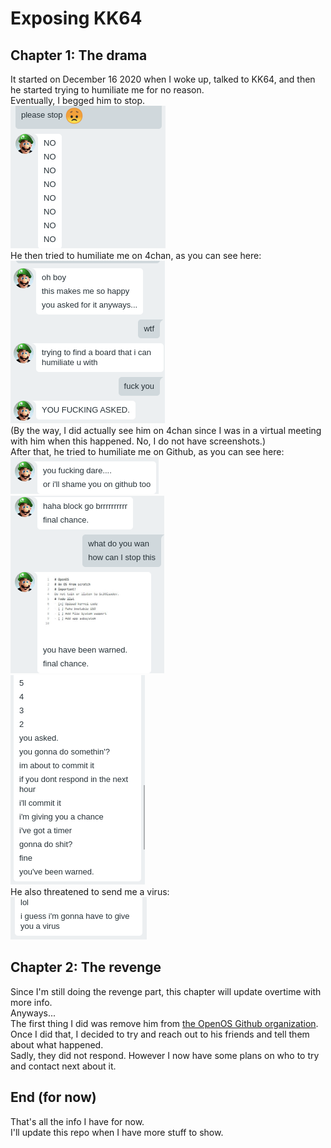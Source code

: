 # Exposing KK64
## Chapter 1: The drama
It started on December 16 2020 when I woke up, talked to KK64, and then he started trying to humiliate me for no reason.  
Eventually, I begged him to stop.  
![](images/begging_to_stop.png)  
He then tried to humiliate me on 4chan, as you can see here:  
![](images/trying_to_humiliate_me_on_4chan.png)  
(By the way, I did actually see him on 4chan since I was in a virtual meeting with him when this happened. No, I do not have screenshots.)  
After that, he tried to humiliate me on Github, as you can see here:  
![](images/github_shame_attempt_1.png)  
![](images/github_shame_attempt_2.png)  
![](images/github_shame_attempt_3.png)  
He also threatened to send me a virus:  
![](images/trying_to_give_me_a_virus.png)  
## Chapter 2: The revenge
Since I'm still doing the revenge part, this chapter will update overtime with more info.  
Anyways...  
The first thing I did was remove him from [the OpenOS Github organization](https://github.com/The-OpenOS-Team).  
Once I did that, I decided to try and reach out to his friends and tell them about what happened.  
Sadly, they did not respond. However I now have some plans on who to try and contact next about it.  
## End (for now)
That's all the info I have for now.  
I'll update this repo when I have more stuff to show.  
